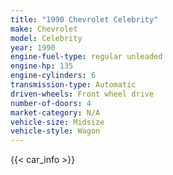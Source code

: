 ```yaml
---
title: "1990 Chevrolet Celebrity"
make: Chevrolet
model: Celebrity
year: 1990
engine-fuel-type: regular unleaded
engine-hp: 135
engine-cylinders: 6
transmission-type: Automatic
driven-wheels: Front wheel drive
number-of-doors: 4
market-category: N/A
vehicle-size: Midsize
vehicle-style: Wagon
---
```


{{< car_info >}}
